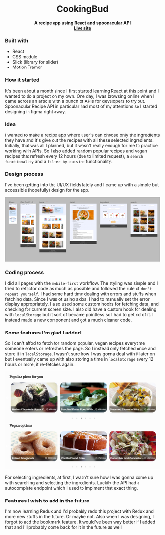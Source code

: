 # **<div align='center'>CookingBud</div>**
**<div align='center'>A recipe app using React and spoonacular API</div>**
**<a href='https://cookingbud.netlify.app' align='center' style='display: block' >Live site</a>**

### **Built with**
- React
- CSS module
- Slick (library for slider)
- Motion Framer

### **How it started**

It's been about a month since I first started learning React at this point and I wanted to do a project on my own. One day, I was browsing online when I came across an article with a bunch of APIs for developers to try out. Spoonacular Recipe API in particular had most of my attentions so I started designing in figma right away.

### **Idea**

I wanted to make a recipe app where user's can choose only the ingredients they have and it's give out the recipes with all these selected ingredients. Initially, that was all I planned, but it wasn't really enough for me to practice working with APIs. So I also added random popular recipes and vegan recipes that refresh every 12 hours (due to limited request), a `search functionality` and a `filter by cuisine` functionality.

### **Design process**

I've been getting into the UI/UX fields lately and I came up with a simple but accessible (hopefully) design for the app.

![figma design screenshot](./images/figma.png)

### **Coding process**

I did all pages with the `mobile-first` workflow. The styling was simple and I tried to refactor code as much as possible and followed the rule of `don't repeat yourself`. I had some hard time dealing with errors and stuffs when fetching data. Since I was ot using axios, I had to manually set the error display appropriately. I also used some custom hooks for fetching data, and checking for current screen size. I also did have a custom hook for dealing with `localStorage` but it sort of became pointless so I had to get rid of it. I instead made a new component and got a much cleaner code.

### **Some features I'm glad I added**

So I can't affod to fetch for random popular, vegan recipes everytime someone enters or refreshes the page. So I instead only fetched once and store it in `localStorage`. I wasn't sure how I was gonna deal with it later on but I eventually came up with also storing a time in `localStorage` every 12 hours or more, it re-fetches again.

![featured recipes](./images/popular.png)

For selecting ingredients, at first, I wasn't sure how I was gonna come up with searching and selecting the ingredients. Luckily the API had a autocomplete endpoint which I used to implment that exact thing.

### **Features I wish to add in the future**

I'm now learning Redux and I'd probably redo this project with Redux and more new stuffs in the future. Or maybe not. Also when I was designing, I forgot to add the bookmark feature. It would've been way better if I added that and I'll probably come back for it in the future as well